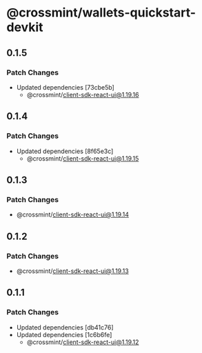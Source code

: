 # @crossmint/wallets-quickstart-devkit

## 0.1.5

### Patch Changes

- Updated dependencies [73cbe5b]
  - @crossmint/client-sdk-react-ui@1.19.16

## 0.1.4

### Patch Changes

- Updated dependencies [8f65e3c]
  - @crossmint/client-sdk-react-ui@1.19.15

## 0.1.3

### Patch Changes

- @crossmint/client-sdk-react-ui@1.19.14

## 0.1.2

### Patch Changes

- @crossmint/client-sdk-react-ui@1.19.13

## 0.1.1

### Patch Changes

- Updated dependencies [db41c76]
- Updated dependencies [1c6b6fe]
  - @crossmint/client-sdk-react-ui@1.19.12
